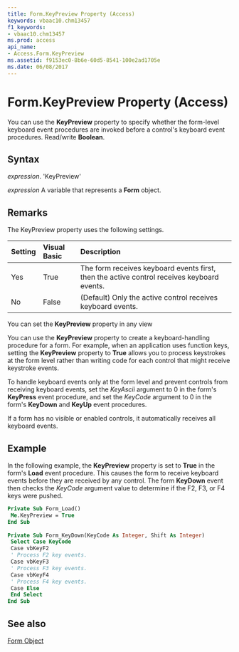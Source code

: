 ```yaml
---
title: Form.KeyPreview Property (Access)
keywords: vbaac10.chm13457
f1_keywords:
- vbaac10.chm13457
ms.prod: access
api_name:
- Access.Form.KeyPreview
ms.assetid: f9153ec0-8b6e-60d5-8541-100e2ad1705e
ms.date: 06/08/2017
---
```



# Form.KeyPreview Property (Access)

You can use the  **KeyPreview** property to specify whether the form-level keyboard event procedures are invoked before a control's keyboard event procedures. Read/write **Boolean**.


## Syntax

 _expression_. 'KeyPreview'

 _expression_ A variable that represents a **Form** object.


## Remarks

The KeyPreview property uses the following settings.



|**Setting**|**Visual Basic**|**Description**|
|:-----|:-----|:-----|
|Yes|True|The form receives keyboard events first, then the active control receives keyboard events. |
|No|False| (Default) Only the active control receives keyboard events.|
You can set the  **KeyPreview** property in any view

You can use the  **KeyPreview** property to create a keyboard-handling procedure for a form. For example, when an application uses function keys, setting the **KeyPreview** property to **True** allows you to process keystrokes at the form level rather than writing code for each control that might receive keystroke events.

To handle keyboard events only at the form level and prevent controls from receiving keyboard events, set the  _KeyAscii_ argument to 0 in the form's **KeyPress** event procedure, and set the _KeyCode_ argument to 0 in the form's **KeyDown** and **KeyUp** event procedures.

If a form has no visible or enabled controls, it automatically receives all keyboard events.


## Example

In the following example, the  **KeyPreview** property is set to **True** in the form's **Load** event procedure. This causes the form to receive keyboard events before they are received by any control. The form **KeyDown** event then checks the _KeyCode_ argument value to determine if the F2, F3, or F4 keys were pushed.


```vb
Private Sub Form_Load() 
 Me.KeyPreview = True 
End Sub 
 
Private Sub Form_KeyDown(KeyCode As Integer, Shift As Integer) 
 Select Case KeyCode 
 Case vbKeyF2 
 ' Process F2 key events. 
 Case vbKeyF3 
 ' Process F3 key events. 
 Case vbKeyF4 
 ' Process F4 key events. 
 Case Else 
 End Select 
End Sub
```


## See also


[Form Object](Access.Form.md)

